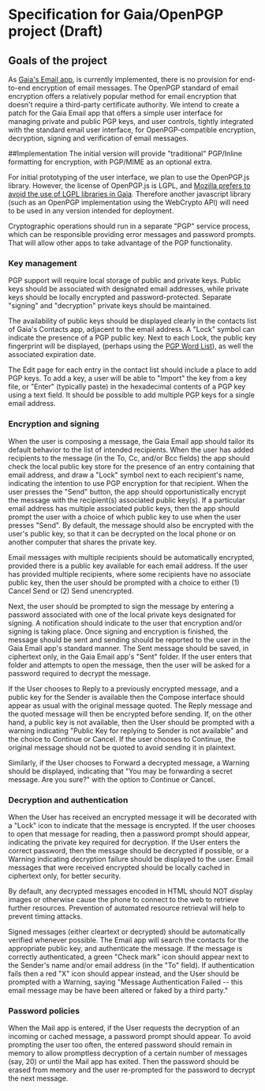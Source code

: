 Specification for Gaia/OpenPGP project (Draft)
============

## Goals of the project
As [Gaia's Email app](https://wiki.mozilla.org/Gaia/Email), is currently implemented, there is no provision for end-to-end encryption of email messages. The OpenPGP standard of email encryption offers a relatively popular method for email encryption that doesn't require a third-party certificate authority. We intend to create a patch for the Gaia Email app that offers a simple user interface for managing private and public PGP keys, and user controls, tightly integrated with the standard email user interface, for OpenPGP-compatible encryption, decryption, signing and verification of email messages.

##Implementation
The initial version will provide "traditional" PGP/Inline formatting for encryption, with PGP/MIME as an optional extra.

For initial prototyping of the user interface, we plan to use the OpenPGP.js library. However, the license of OpenPGP.js is LGPL, and [Mozilla prefers to avoid the use of LGPL libraries in Gaia](https://groups.google.com/forum/#!topic/mozilla.dev.gaia/kWBOY1WzBrw). Therefore another javascript library (such as an OpenPGP implementation using the WebCrypto API) will need to be used in any version intended for deployment.

Cryptographic operations should run in a separate "PGP" service process, which can be responsible providing error messages and password prompts. That will allow other apps to take advantage of the PGP functionality.

### Key management

PGP support will require local storage of public and private keys. Public keys should be associated with designated email addresses, while private keys should be locally encrypted and password-protected. Separate "signing" and "decryption" private keys should be maintained.

The availability of public keys should be displayed clearly in the contacts list of Gaia's Contacts app, adjacent to the email address. A "Lock" symbol can indicate the presence of a PGP public key. Next to each Lock, the public key fingerprint will be displayed, (perhaps using the [PGP Word List](https://en.wikipedia.org/wiki/PGP_word_list)), as well the associated expiration date.

The Edit page for each entry in the contact list should include a place to add PGP keys. To add a key, a user will be able to "Import" the key from a key file, or "Enter" (typically paste) in the hexadecimal contents of a PGP key using a text field. It should be possible to add multiple PGP keys for a single email address.

### Encryption and signing

When the user is composing a message, the Gaia Email app should tailor its default behavior to the list of intended recipients. When the user has added recipients to the message (in the To, Cc, and/or Bcc fields) the app should check the local public key store for the presence of an entry containing that email address, and draw a "Lock" symbol next to each recipient's name, indicating the intention to use PGP encryption for that recipient. When the user presses the "Send" button, the app should opportunistically encrypt the message with the recipient(s) associated public key(s). If a particular email address has multiple associated public keys, then the app should prompt the user with a choice of which public key to use when the user presses "Send". By default, the message should also be encrypted with the user's public key, so that it can be decrypted on the local phone or on another computer that shares the private key.

Email messages with multiple recipients should be automatically encrypted, provided there is a public key available for each email address. If the user has provided multiple recipients, where some recipients have no associate public key, then the user should be prompted with a choice to either (1) Cancel Send or (2) Send unencrypted.

Next, the user should be prompted to sign the message by entering a password associated with one of the local private keys designated for signing. A notification should indicate to the user that encryption and/or signing is taking place. Once signing and encryption is finished, the message should be sent and sending should be reported to the user in the Gaia Email app's standard manner. The Sent message should be saved, in ciphertext only, in the Gaia Email app's "Sent" folder. If the user enters that folder and attempts to open the message, then the user will be asked for a password required to decrypt the message.

If the User chooses to Reply to a previously encrypted message, and a public key for the Sender is available then the Compose interface should appear as usual with the original message quoted. The Reply message and the quoted message will then be encrypted before sending. If, on the other hand, a public key is not available, then the User should be prompted with a warning indicating "Public Key for replying to Sender is not available" and the choice to Continue or Cancel. If the user chooses to Continue, the original message should not be quoted to avoid sending it in plaintext.

Similarly, if the User chooses to Forward a decrypted message, a Warning should be displayed, indicating that "You may be forwarding a secret message. Are you sure?" with the option to Continue or Cancel.

### Decryption and authentication

When the User has received an encrypted message it will be decorated with a "Lock" icon to indicate that the message is encrypted. If the user chooses to open that message for reading, then a password prompt should appear, indicating the private key required for decryption. If the User enters the correct password, then the message should be decrypted if possible, or a Warning indicating decryption failure should be displayed to the user. Email messages that were received encrypted should be locally cached in ciphertext only, for better security.

By default, any decrypted messages encoded in HTML should NOT display images or otherwise cause the phone to connect to the web to retrieve further resources. Prevention of automated resource retrieval will help to prevent timing attacks.

Signed messages (either cleartext or decrypted) should be automatically verified whenever possible. The Email app will search the contacts for the appropriate public key, and authenticate the message. If the message is correctly authenticated, a green "Check mark" icon should appear next to the Sender's name and/or email address (in the "To" field). If authentication fails then a red "X" icon should appear instead, and the User should be prompted with a Warning, saying "Message Authentication Failed -- this email message may be have been altered or faked by a third party."

### Password policies

When the Mail app is entered, if the User requests the decryption of an incoming or cached message, a password prompt should appear. To avoid prompting the user too often, the entered password should remain in memory to allow promptless decryption of a certain number of messages (say, 20) or until the Mail app has exited. Then the password should be erased from memory and the user re-prompted for the password to decrypt the next message.




